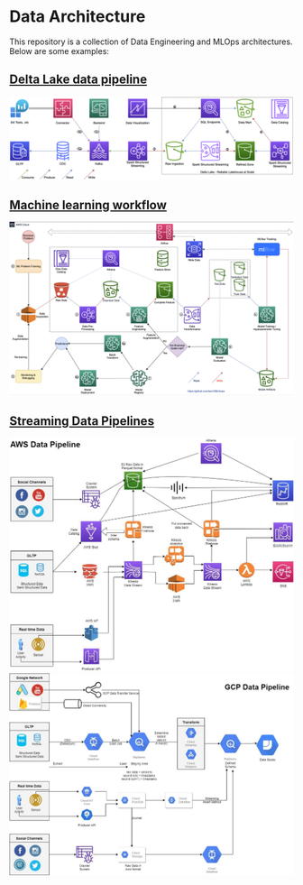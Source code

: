 # Data Architecture

This repository is a collection of Data Engineering and MLOps architectures. Below are some examples:

## [Delta Lake data pipeline][Delta Lake data pipeline Linkedin]
![Delta Lake data pipeline](https://raw.githubusercontent.com/tam159/data-architecture/master/lakehouse/Delta-Lake-Pipeline.png)

## [Machine learning workflow][ML workflow Medium]
![ML Workflow](https://raw.githubusercontent.com/tam159/data-architecture/master/mlops/MLOps.png)

## [Streaming Data Pipelines][Streaming Data Pipelines Linkedin]
![AWS Streaming Data Pipelines](https://raw.githubusercontent.com/tam159/data-architecture/master/data-pipeline/AWS-Data-Pipeline.jpeg)
![GCP Streaming Data Pipelines](https://raw.githubusercontent.com/tam159/data-architecture/master/data-pipeline/GCP-Data-Pipeline.jpeg)


<!-- links -->
[Delta Lake data pipeline Linkedin]: https://www.linkedin.com/pulse/road-lakehouse-part-1-delta-lake-data-pipeline-overview-tam-nguyen
[ML workflow Medium]: https://tam159.medium.com/ml-workflow-with-airflow-mlflow-and-sagemaker-ad076e5f614b
[Streaming Data Pipelines Linkedin]: https://www.linkedin.com/pulse/streaming-data-pipelines-cloud-platforms-aws-gcp-tam-nguyen
